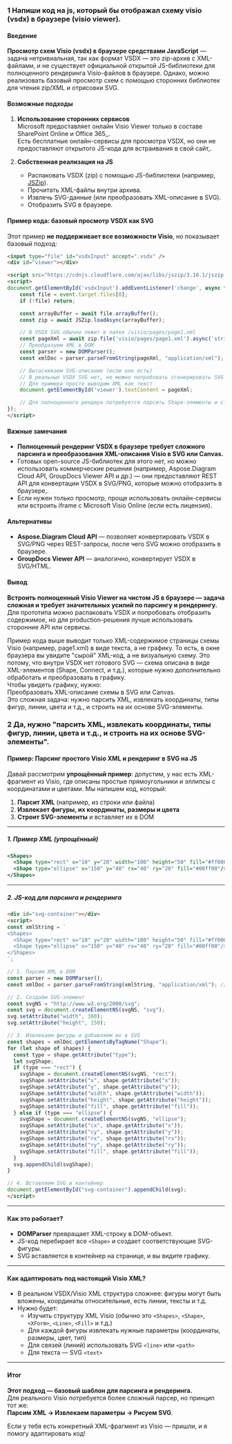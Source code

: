 
### 1 Напиши код на js, который бы отображал схему visio (vsdx) в браузере (visio viewer).

#### Введение

**Просмотр схем Visio (vsdx) в браузере средствами JavaScript** — задача нетривиальная, так как формат VSDX — это zip-архив с XML-файлами, и не существует официальной открытой JS-библиотеки для полноценного рендеринга Visio-файлов в браузере. Однако, можно реализовать базовый просмотр схем с помощью сторонних библиотек для чтения zip/XML и отрисовки SVG.

#### Возможные подходы

1. **Использование сторонних сервисов**  
   Microsoft предоставляет онлайн Visio Viewer только в составе SharePoint Online и Office 365,,.  
   Есть бесплатные онлайн-сервисы для просмотра VSDX, но они не предоставляют открытого JS-кода для встраивания в свой сайт,.

2. **Собственная реализация на JS**  
   - Распаковать VSDX (zip) с помощью JS-библиотеки (например, [JSZip](https://stuk.github.io/jszip/)).
   - Прочитать XML-файлы внутри архива.
   - Извлечь SVG-данные (или преобразовать XML-описание в SVG).
   - Отобразить SVG в браузере.

#### Пример кода: базовый просмотр VSDX как SVG

Этот пример **не поддерживает все возможности Visio**, но показывает базовый подход:

```html
<input type="file" id="vsdxInput" accept=".vsdx" />
<div id="viewer"></div>

<script src="https://cdnjs.cloudflare.com/ajax/libs/jszip/3.10.1/jszip.min.js"></script>
<script>
document.getElementById('vsdxInput').addEventListener('change', async function(event) {
    const file = event.target.files[0];
    if (!file) return;

    const arrayBuffer = await file.arrayBuffer();
    const zip = await JSZip.loadAsync(arrayBuffer);

    // В VSDX SVG обычно лежит в папке /visio/pages/page1.xml
    const pageXml = await zip.file('visio/pages/page1.xml').async('string');
    // Преобразуем XML в DOM
    const parser = new DOMParser();
    const xmlDoc = parser.parseFromString(pageXml, "application/xml");

    // Вытаскиваем SVG-описание (если оно есть)
    // В реальных VSDX SVG нет, но можно попробовать сгенерировать SVG из Shape-данных
    // Для примера просто выводим XML как текст
    document.getElementById('viewer').textContent = pageXml;

    // Для полноценного рендера потребуется парсить Shape-элементы и строить SVG вручную
});
</script>
```

#### Важные замечания

- **Полноценный рендеринг VSDX в браузере требует сложного парсинга и преобразования XML-описания Visio в SVG или Canvas.**
- Готовых open-source JS-библиотек для этого нет, но можно использовать коммерческие решения (например, Aspose.Diagram Cloud API, GroupDocs Viewer API и др.) — они предоставляют REST API для конвертации VSDX в SVG/PNG, которые можно отобразить в браузере,.
- Если нужен только просмотр, проще использовать онлайн-сервисы или встроить iframe с Microsoft Visio Online (если есть лицензия).

#### Альтернативы

- **Aspose.Diagram Cloud API** — позволяет конвертировать VSDX в SVG/PNG через REST-запросы, после чего SVG можно отобразить в браузере.
- **GroupDocs Viewer API** — аналогично, конвертирует VSDX в SVG/HTML.

#### Вывод

**Встроить полноценный Visio Viewer на чистом JS в браузере — задача сложная и требует значительных усилий по парсингу и рендерингу.** Для прототипа можно распаковать VSDX и попробовать отобразить содержимое, но для production-решения лучше использовать сторонние API или сервисы.

Пример кода выше выводит только XML-содержимое страницы схемы Visio (например, page1.xml) в виде текста, а не графику. То есть, в окне браузера вы увидите "сырой" XML-код, а не визуальную схему. Это потому, что внутри VSDX нет готового SVG — схема описана в виде XML-элементов (Shape, Connect, и т.д.), которые нужно дополнительно обработать и преобразовать в графику.  
Чтобы увидеть графику, нужно:  
Преобразовать XML-описание схемы в SVG или Canvas.  
Это сложная задача: нужно парсить XML, извлекать координаты, типы фигур, линии, цвета и т.д., и строить на их основе SVG-элементы.

### 2 Да, нужно "парсить XML, извлекать координаты, типы фигур, линии, цвета и т.д., и строить на их основе SVG-элементы". 

#### Пример: Парсинг простого Visio XML и рендеринг в SVG на JS

Давай рассмотрим **упрощённый пример**: допустим, у нас есть XML-фрагмент из Visio, где описаны простые прямоугольники и эллипсы с координатами и цветами. Мы напишем код, который:

1. **Парсит XML** (например, из строки или файла)
2. **Извлекает фигуры, их координаты, размеры и цвета**
3. **Строит SVG-элементы** и вставляет их в DOM

---

##### 1. Пример XML (упрощённый)

```xml
<Shapes>
  <Shape type="rect" x="10" y="20" width="100" height="50" fill="#ff0000"/>
  <Shape type="ellipse" x="150" y="40" rx="40" ry="20" fill="#00ff00"/>
</Shapes>
```

---

##### 2. JS-код для парсинга и рендеринга

```html
<div id="svg-container"></div>
<script>
const xmlString = `
<Shapes>
  <Shape type="rect" x="10" y="20" width="100" height="50" fill="#ff0000"/>
  <Shape type="ellipse" x="150" y="40" rx="40" ry="20" fill="#00ff00"/>
</Shapes>
`;

// 1. Парсим XML в DOM
const parser = new DOMParser();
const xmlDoc = parser.parseFromString(xmlString, "application/xml"); // [[5]]

// 2. Создаём SVG-элемент
const svgNS = "http://www.w3.org/2000/svg";
const svg = document.createElementNS(svgNS, "svg");
svg.setAttribute("width", 300);
svg.setAttribute("height", 150);

// 3. Извлекаем фигуры и добавляем их в SVG
const shapes = xmlDoc.getElementsByTagName("Shape");
for (let shape of shapes) {
  const type = shape.getAttribute("type");
  let svgShape;
  if (type === "rect") {
    svgShape = document.createElementNS(svgNS, "rect");
    svgShape.setAttribute("x", shape.getAttribute("x"));
    svgShape.setAttribute("y", shape.getAttribute("y"));
    svgShape.setAttribute("width", shape.getAttribute("width"));
    svgShape.setAttribute("height", shape.getAttribute("height"));
    svgShape.setAttribute("fill", shape.getAttribute("fill"));
  } else if (type === "ellipse") {
    svgShape = document.createElementNS(svgNS, "ellipse");
    svgShape.setAttribute("cx", shape.getAttribute("x"));
    svgShape.setAttribute("cy", shape.getAttribute("y"));
    svgShape.setAttribute("rx", shape.getAttribute("rx"));
    svgShape.setAttribute("ry", shape.getAttribute("ry"));
    svgShape.setAttribute("fill", shape.getAttribute("fill"));
  }
  svg.appendChild(svgShape);
}

// 4. Вставляем SVG в контейнер
document.getElementById("svg-container").appendChild(svg);
</script>
```

---

#### Как это работает?

- **DOMParser** превращает XML-строку в DOM-объект.
- JS-код перебирает все `<Shape>` и создает соответствующие SVG-фигуры.
- SVG вставляется в контейнер на странице, и вы видите графику.

---

#### Как адаптировать под настоящий Visio XML?

- В реальном VSDX/Visio XML структура сложнее: фигуры могут быть вложены, координаты относительные, есть линии, тексты и т.д.
- Нужно будет:
  - Изучить структуру XML Visio (обычно это `<Shapes>`, `<Shape>`, `<XForm>`, `<Line>`, `<Fill>` и т.д.)
  - Для каждой фигуры извлекать нужные параметры (координаты, размеры, цвет, тип)
  - Для связей (линий) использовать SVG `<line>` или `<path>`
  - Для текста — SVG `<text>`

---

#### Итог

**Этот подход — базовый шаблон для парсинга и рендеринга.**  
Для реального Visio потребуется более сложный парсер, но принцип тот же:  
**Парсим XML → Извлекаем параметры → Рисуем SVG**.

Если у тебя есть конкретный XML-фрагмент из Visio — пришли, и я помогу адаптировать код!
